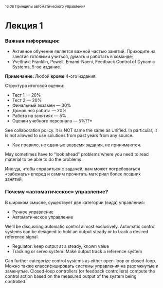 <small>16.06 Принципы автоматического управления</small>


# Лекция 1

### Важная информация:

*   Активное обучение является важной частью занятий. Приходите на занятия готовыми учиться, думать и работать в команде;
*   Учебник: Franklin, Powell, Emami-Naeni, Feedback Control of Dynamic Systems, 5-ое издание.

**Примечание:** Любой **кроме** 4-ого издания.

Структура итоговой оценки:

*   Тест 1 — 20%
*   Тест 2 — 20%
*   Финальный  экзамен — 30%
*   Домашняя работа — 20%
*   Работа на занятиях — 5%
*   Оценки учебного персонала —  5%??*

See collaboration policy. It is NOT same the same as Unified. In particular, it is not allowed to use
solutions from past years from any source.

*   Как правило, не сданные вовремя задания, не принимаются.

May sometimes have to “look ahead” problems where you need to read material to be able to do the
problems.

Иногда, чтобы справиться с задачей, вам может потребоваться «забежать» вперед и самим прочитать материал более поздних занятий.

### Почему «автоматическое» управление?

В широком смысле, существует две категории (вида) управления:

*   Ручное управление
*   Автоматическое управление

We’ll be discussing automatic control almost exclusively. Automatic control systems can be designed to hold
an output steady or to track a desired reference signal.

* Regulator: keep output at a steady, known value
* Tracking or servo system: Make output track a reference system

Can further categorize control systems as either open-loop or closed-loop.
Можно также классифицировать системы управления на  разомкнутые и замкнутые.
 Closed-loop controllers (or feedback controllers) compute the control action based on the measured output of the system being controlled.
